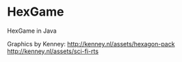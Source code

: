 # HexGame

HexGame in Java

Graphics by Kenney:
  http://kenney.nl/assets/hexagon-pack
  http://kenney.nl/assets/sci-fi-rts
